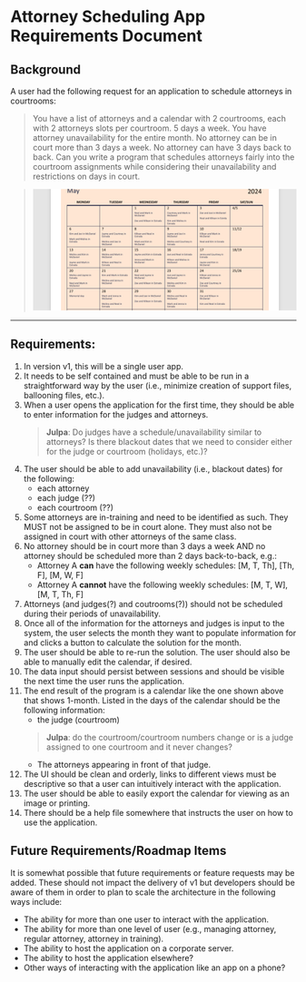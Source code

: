 # Attorney Scheduling App Requirements Document

## Background
A user had the following request for an application to schedule attorneys in courtrooms:

>You have a list of attorneys and a calendar with 2 courtrooms, each with 2 attorneys slots per courtroom. 5 days a week. You have attorney unavailability for the entire month. No attorney can be in court more than 3 days a week. No attorney can have 3 days back to back. Can you write a program that schedules attorneys fairly into the courtroom assignments while considering their unavailability and restrictions on days in court.

>![](./img/atty_calendar.png)

***

## Requirements:
1. In version v1, this will be a single user app. 
1. It needs to be self contained and must be able to be run in a straightforward way by the user (i.e., minimize creation of support files, ballooning files, etc.).
1. When a user opens the application for the first time, they should be able to enter information for the judges and attorneys.     
    >**Julpa**: Do judges have a schedule/unavailability similar to attorneys? Is there blackout dates that we need to consider either for the judge or courtroom (holidays, etc.)?
1. The user should be able to add unavailability (i.e., blackout dates) for the following:
    * each attorney
    * each judge (??)
    * each courtroom (??)
1. Some attorneys are in-training and need to be identified as such. They MUST not be assigned to be in court alone. They must also not be assigned in court with other attorneys of the same class.  
1. No attorney should be in court more than 3 days a week AND no attorney should be scheduled more than 2 days back-to-back, e.g.:
    * Attorney A **can** have the following weekly schedules: [M, T, Th], [Th, F], [M, W, F]
    * Attorney A **cannot** have the following weekly schedules: [M, T, W], [M, T, Th, F]
1. Attorneys (and judges(?) and coutrooms(?)) should not be scheduled during their periods of unavailability. 
1. Once all of the information for the attorneys and judges is input to the system, the user selects the month they want to populate information for and clicks a button to calculate the solution for the month. 
1. The user should be able to re-run the solution. The user should also be able to manually edit the calendar, if desired.  
1. The data input should persist between sessions and should be visible the next time the user runs the application. 
1. The end result of the program is a calendar like the one shown above that shows 1-month. Listed in the days of the calendar should be the following information: 
    * the judge (courtroom) 
    >**Julpa**: do the courtroom/courtroom numbers change or is a judge assigned to one courtroom and it never changes?
    * The attorneys appearing in front of that judge. 
1. The UI should be clean and orderly, links to different views must be descriptive so that a user can intuitively interact with the application. 
1. The user should be able to easily export the calendar for viewing as an image or printing.
1. There should be a help file somewhere that instructs the user on how to use the application. 


## Future Requirements/Roadmap Items
It is somewhat possible that future requirements or feature requests may be added. These should not impact the delivery of v1 but developers should be aware of them in order to plan to scale the architecture in the following ways include:
  * The ability for more than one user to interact with the application.
  * The ability for more than one level of user (e.g., managing attorney, regular attorney, attorney in training).
  * The ability to host the application on a corporate server. 
  * The ability to host the application elsewhere?
  * Other ways of interacting with the application like an app on a phone?

